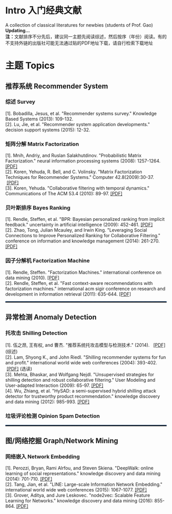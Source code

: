 # Intro 入门经典文献

A collection of classical literatures for newbies (students of Prof. Gao) <b>Updating...</b>
</br><b>注：</b>文献排序不分先后，建议同一主题先阅读综述，然后按序（年份）阅读。有的不支持外链的出版社可能无法通过贴的PDF地址下载，请自行检索下载地址

<h1>主题 Topics</h1>
<h2>推荐系统 Recommender System</h2>
<h3>综述 Survey</h3>
<p>
[1]. Bobadilla, Jesus, et al. "Recommender systems survey." Knowledge Based Systems (2013): 109-132.</br>
[2]. Lu, Jie, et al. "Recommender system application developments." decision support systems (2015): 12-32.   </br>
</p>
<h3>矩阵分解 Matrix Factorization</h3>
<p>
[1]. Mnih, Andriy, and Ruslan Salakhutdinov. "Probabilistic Matrix Factorization." neural information processing systems (2008): 1257-1264.     <a href="http://machinelearning.wustl.edu/mlpapers/paper_files/NIPS2007_1007.pdf">[PDF]</a></br>
[2]. Koren, Yehuda, R. Bell, and C. Volinsky. "Matrix Factorization Techniques for Recommender Systems." Computer 42.8(2009):30-37.  <a href="http://ieeexplore.ieee.org/document/5197422/">[PDF]</a></br> 
[3]. Koren, Yehuda. "Collaborative filtering with temporal dynamics." Communications of The ACM 53.4 (2010): 89-97.   <a href="https://dl.acm.org/citation.cfm?id=1721677">[PDF]</a></br>
</p>

<h3>贝叶斯排序 Bayes Ranking</h3>
<p>
[1]. Rendle, Steffen, et al. "BPR: Bayesian personalized ranking from implicit feedback." uncertainty in artificial intelligence (2009): 452-461.  <a href="https://dslpitt.org/uai/papers/09/p452-rendle.pdf">[PDF]</a></br>
[2]. Zhao, Tong, Julian Mcauley, and Irwin King. "Leveraging Social Connections to Improve Personalized Ranking for Collaborative Filtering." conference on information and knowledge management (2014): 261-270.   <a href="https://dl.acm.org/citation.cfm?id=2661998">[PDF]</a></br>
</p>
<h3> 因子分解机 Factorization Machine</h3>
<p>
[1]. Rendle, Steffen. "Factorization Machines." international conference on data mining (2010).    <a href="http://ieeexplore.ieee.org/document/5694074/?arnumber=5694074&tag=1">[PDF]</a></br>
[2]. Rendle, Steffen, et al. "Fast context-aware recommendations with factorization machines." international acm sigir conference on research and development in information retrieval (2011): 635-644.   <a href="http://delivery.acm.org/10.1145/2020000/2010002/p635-rendle.pdf">[PDF]</a></br>
</p>

<hr style=" height:2px;border:none;border-top:2px dotted #185598;" />
<h2>异常检测 Anomaly Detection</h2>
<h3>托攻击 Shilling Detection</h3>
<p>
[1]. 伍之昂, 王有权, and 曹杰. "推荐系统托攻击模型与检测技术." (2014).   <a href="http://www.cnki.com.cn/Article/CJFDTotal-KXTB201407003.htm">[PDF]</a>  (综述)</br> 
[2]. Lam, Shyong K., and John Riedl. "Shilling recommender systems for fun and profit." international world wide web conferences (2004): 393-402.  <a href="http://www.iw3c2.org/WWW2004/docs/1p393.pdf">[PDF]</a>  (选读)</br> 
[3]. Mehta, Bhaskar, and Wolfgang Nejdl. "Unsupervised strategies for shilling detection and robust collaborative filtering." User Modeling and User-adapted Interaction (2009): 65-97.   <a href="https://link.springer.com/article/10.1007/s11257-008-9050-4?view=classic">[PDF]</a></br>
[4]. Wu, Zhiang, et al. "HySAD: a semi-supervised hybrid shilling attack detector for trustworthy product recommendation." knowledge discovery and data mining (2012): 985-993.  <a href=https://dl.acm.org/citation.cfm?id=2339684">[PDF]</a></br>
</p>
<h3>垃圾评论检测 Opinion Spam Detection</h3>

<hr style=" height:2px;border:none;border-top:2px dotted #185598;" />
<h2>图/网络挖掘 Graph/Network Mining</h2>
<h3>网络嵌入 Network Embedding</h3>
<p>
[1]. Perozzi, Bryan, Rami Alrfou, and Steven Skiena. "DeepWalk: online learning of social representations." knowledge discovery and data mining (2014): 701-710.     <a href="https://dl.acm.org/citation.cfm?id=2623732">[PDF]</a></br>
[2]. Tang, Jian, et al. "LINE: Large-scale Information Network Embedding." international world wide web conferences (2015): 1067-1077.
<a href="https://dl.acm.org/citation.cfm?doid=2736277.2741093">[PDF]</a></br>
[3]. Grover, Aditya, and Jure Leskovec. "node2vec: Scalable Feature Learning for Networks." knowledge discovery and data mining (2016): 855-864.    <a href="https://dl.acm.org/citation.cfm?doid=2939672.2939754">[PDF]</a></br>
</p>
